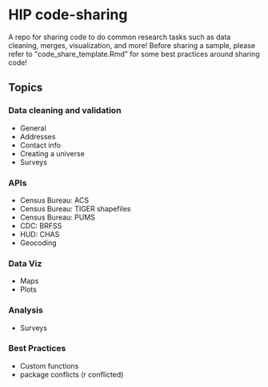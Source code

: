 # HIP code-sharing
A repo for sharing code to do common research tasks such as data cleaning, merges, visualization, and more! Before sharing a sample, please refer to "code_share_template.Rmd" for some best practices around sharing code!



## Topics

### Data cleaning and validation
- General
- Addresses
- Contact info
- Creating a universe
- Surveys

### APIs
- Census Bureau: ACS
- Census Bureau: TIGER shapefiles
- Census Bureau: PUMS
- CDC: BRFSS
- HUD: CHAS
- Geocoding

### Data Viz 
- Maps
- Plots

### Analysis
- Surveys

### Best Practices
- Custom functions
- package conflicts (r conflicted)
